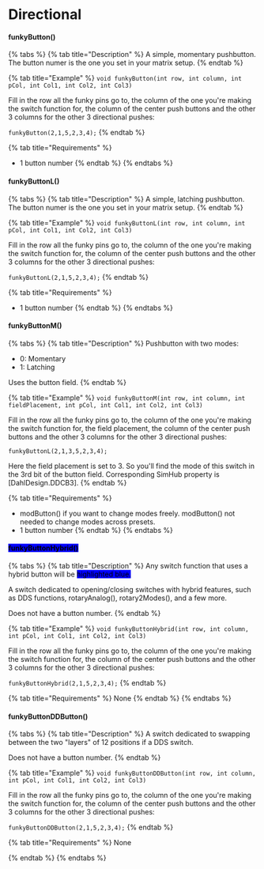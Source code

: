 # Directional

#### funkyButton()

{% tabs %}
{% tab title="Description" %}
A simple, momentary pushbutton. The button numer is the one you set in your matrix setup.
{% endtab %}

{% tab title="Example" %}
`void funkyButton(int row, int column, int pCol, int Col1, int Col2, int Col3)`

Fill in the row all the funky pins go to, the column of the one you're making the switch function for, the column of the center push buttons and the other 3 columns for the other 3 directional pushes:

`funkyButton(2,1,5,2,3,4);`
{% endtab %}

{% tab title="Requirements" %}
* 1 button number
{% endtab %}
{% endtabs %}

#### funkyButtonL()

{% tabs %}
{% tab title="Description" %}
A simple, latching pushbutton. The button numer is the one you set in your matrix setup.
{% endtab %}

{% tab title="Example" %}
`void funkyButtonL(int row, int column, int pCol, int Col1, int Col2, int Col3)`

Fill in the row all the funky pins go to, the column of the one you're making the switch function for, the column of the center push buttons and the other 3 columns for the other 3 directional pushes:

`funkyButtonL(2,1,5,2,3,4);`
{% endtab %}

{% tab title="Requirements" %}
* 1 button number
{% endtab %}
{% endtabs %}

#### funkyButtonM()

{% tabs %}
{% tab title="Description" %}
Pushbutton with two modes:

* 0: Momentary
* 1: Latching

Uses the button field.&#x20;
{% endtab %}

{% tab title="Example" %}
`void funkyButtonM(int row, int column, int fieldPlacement, int pCol, int Col1, int Col2, int Col3)`

Fill in the row all the funky pins go to, the column of the one you're making the switch function for, the field placement, the column of the center push buttons and the other 3 columns for the other 3 directional pushes:

`funkyButtonL(2,1,3,5,2,3,4);`

Here the field placement is set to 3. So you'll find the mode of this switch in the 3rd bit of the button field. Corresponding SimHub property is \[DahlDesign.DDCB3].&#x20;
{% endtab %}

{% tab title="Requirements" %}
* modButton() if you want to change modes freely. modButton() not needed to change modes across presets.
* 1 button number
{% endtab %}
{% endtabs %}

#### <mark style="background-color:blue;">funkyButtonHybrid()</mark>

{% tabs %}
{% tab title="Description" %}
Any switch function that uses a hybrid button will be <mark style="background-color:blue;">highlighted blue.</mark>

A switch dedicated to opening/closing switches with hybrid features, such as DDS functions, rotaryAnalog(), rotary2Modes(), and a few more.

Does not have a button number.
{% endtab %}

{% tab title="Example" %}
`void funkyButtonHybrid(int row, int column, int pCol, int Col1, int Col2, int Col3)`

Fill in the row all the funky pins go to, the column of the one you're making the switch function for, the column of the center push buttons and the other 3 columns for the other 3 directional pushes:

`funkyButtonHybrid(2,1,5,2,3,4);`
{% endtab %}

{% tab title="Requirements" %}
None
{% endtab %}
{% endtabs %}

#### funkyButtonDDButton()

{% tabs %}
{% tab title="Description" %}
A switch dedicated to swapping between the two "layers" of 12 positions if a DDS switch.

Does not have a button number.
{% endtab %}

{% tab title="Example" %}
`void funkyButtonDDButton(int row, int column, int pCol, int Col1, int Col2, int Col3)`

Fill in the row all the funky pins go to, the column of the one you're making the switch function for, the column of the center push buttons and the other 3 columns for the other 3 directional pushes:

`funkyButtonDDButton(2,1,5,2,3,4);`
{% endtab %}

{% tab title="Requirements" %}
None


{% endtab %}
{% endtabs %}
